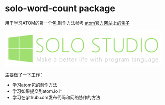 # solo-word-count package

用于学习ATOM的第一个包,制作方法参考 [atom官方网站上的例子](http://flight-manual.atom.io/hacking-atom/sections/package-word-count/)

![solo-studio](https://github.com/sololxy/solo-word-count/blob/master/img/solo-studio.png)

主要做了一下工作：
- 学习atom包的制作方法
- 学习如果提交到atom.io上
- 学习在github.com发布代码和网络协作的方法
